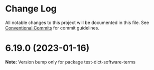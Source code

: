 # Change Log

All notable changes to this project will be documented in this file.
See [Conventional Commits](https://conventionalcommits.org) for commit guidelines.

# 6.19.0 (2023-01-16)

**Note:** Version bump only for package test-dict-software-terms
